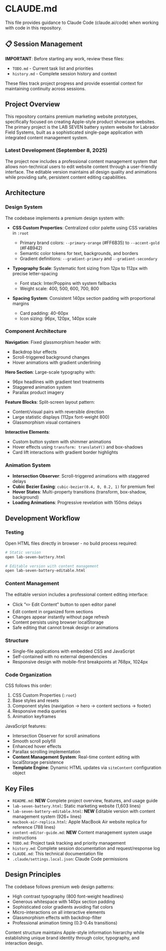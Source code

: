 # CLAUDE.md

This file provides guidance to Claude Code (claude.ai/code) when working with code in this repository.

## 📋 Session Management

**IMPORTANT**: Before starting any work, review these files:
- `TODO.md` - Current task list and priorities
- `history.md` - Complete session history and context

These files track project progress and provide essential context for maintaining continuity across sessions.

## Project Overview

This repository contains premium marketing website prototypes, specifically focused on creating Apple-style product showcase websites. The primary project is the LAB SEVEN battery system website for Labrador Field Systems, built as a sophisticated single-page application with integrated content management system.

### Latest Development (September 8, 2025)
The project now includes a professional content management system that allows non-technical users to edit website content through a user-friendly interface. The editable version maintains all design quality and animations while providing safe, persistent content editing capabilities.

## Architecture

### Design System
The codebase implements a premium design system with:

- **CSS Custom Properties**: Centralized color palette using CSS variables in `:root`
  - Primary brand colors: `--primary-orange` (#FF6B35) to `--accent-gold` (#F4B942)
  - Semantic color tokens for text, backgrounds, and borders
  - Gradient definitions: `--gradient-primary` and `--gradient-secondary`

- **Typography Scale**: Systematic font sizing from 12px to 112px with precise letter-spacing
  - Font stack: Inter/Poppins with system fallbacks
  - Weight scale: 400, 500, 600, 700, 800

- **Spacing System**: Consistent 140px section padding with proportional margins
  - Card padding: 40-60px
  - Icon sizing: 96px, 120px, 140px scale

### Component Architecture

**Navigation**: Fixed glassmorphism header with:
- Backdrop blur effects
- Scroll-triggered background changes
- Hover animations with gradient underlining

**Hero Section**: Large-scale typography with:
- 96px headlines with gradient text treatments
- Staggered animation system
- Parallax product imagery

**Feature Blocks**: Split-screen layout pattern:
- Content/visual pairs with reversible direction
- Large statistic displays (112px font-weight 800)
- Glassmorphism visual containers

**Interactive Elements**:
- Custom button system with shimmer animations
- Hover effects using `transform: translateY()` and box-shadows
- Card lift interactions with gradient border highlights

### Animation System

- **Intersection Observer**: Scroll-triggered animations with staggered delays
- **Cubic Bezier Easing**: `cubic-bezier(0.4, 0, 0.2, 1)` for premium feel
- **Hover States**: Multi-property transitions (transform, box-shadow, background)
- **Loading Animations**: Progressive revelation with 150ms delays

## Development Workflow

### Testing
Open HTML files directly in browser - no build process required:
```bash
# Static version
open lab-seven-battery.html

# Editable version with content management
open lab-seven-battery-editable.html
```

### Content Management
The editable version includes a professional content editing interface:
- Click "✏️ Edit Content" button to open editor panel
- Edit content in organized form sections
- Changes appear instantly without page refresh
- Content persists using browser localStorage
- Safe editing that cannot break design or animations

### Structure
- Single-file applications with embedded CSS and JavaScript
- Self-contained with no external dependencies
- Responsive design with mobile-first breakpoints at 768px, 1024px

### Code Organization
CSS follows this order:
1. CSS Custom Properties (`:root`)
2. Base styles and resets  
3. Component styles (navigation → hero → content sections → footer)
4. Responsive media queries
5. Animation keyframes

JavaScript features:
- Intersection Observer for scroll animations
- Smooth scroll polyfill
- Enhanced hover effects
- Parallax scrolling implementation
- **Content Management System**: Real-time content editing with localStorage persistence
- **Template Engine**: Dynamic HTML updates via `siteContent` configuration object

## Key Files

- `README.md`: **NEW** Complete project overview, features, and usage guide
- `lab-seven-battery.html`: Static marketing website (1,603 lines)
- `lab-seven-battery-editable.html`: **NEW** Editable version with content management system (926+ lines)
- `macbook-air-replica.html`: Apple MacBook Air website replica for reference (788 lines)
- `content-editor-guide.md`: **NEW** Content management system usage instructions
- `TODO.md`: Project task tracking and priority management
- `history.md`: Complete session documentation and request/response log
- `CLAUDE.md`: This technical documentation file
- `.claude/settings.local.json`: Claude Code permissions

## Design Principles

The codebase follows premium web design patterns:
- High contrast typography (800 font-weight headlines)
- Generous whitespace with 140px section padding
- Sophisticated color gradients avoiding flat colors
- Micro-interactions on all interactive elements
- Glassmorphism effects with backdrop-filter
- Professional animation timing (0.3-0.4s transitions)

Content structure maintains Apple-style information hierarchy while establishing unique brand identity through color, typography, and interaction design.